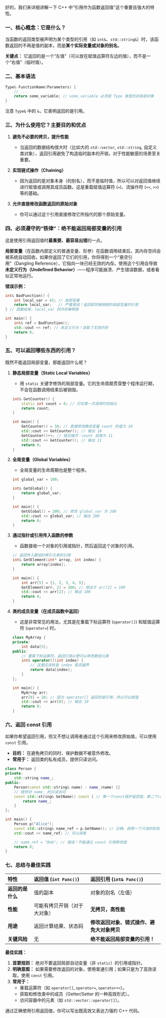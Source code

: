 好的，我们来详细讲解一下 C++ 中“引用作为函数返回值”这个重要且强大的特性。

### 一、核心概念：它是什么？

当函数的返回类型被声明为某个类型的引用（如 `int&`、`std::string&`）时，该函数返回的不再是值的副本，而是**某个实际变量或对象的别名**。

**关键点：** 它返回的是一个“左值”（可以放在赋值运算符左边的值），而不是一个“右值”（临时值）。

### 二、基本语法

```cpp
Type& FunctionName(Parameters) {
    // ...
    return some_variable; // some_variable 必须是 Type 类型的非局部对象
}
```

注意 `Type&` 中的 `&`，它表明返回的是引用。

### 三、为什么使用它？主要目的和优点

1.  **避免不必要的拷贝，提升性能**
    *   当返回的数据结构很大时（比如大的 `std::vector`, `std::string`, 自定义类对象），返回引用避免了构造临时副本的开销，对于性能敏感的场景至关重要。

2.  **实现链式操作（Chaining）**
    *   因为返回的是对象本身（的别名），而不是临时值，所以可以对返回值继续进行赋值或调用其成员函数。这是重载赋值运算符 (`=`)、流操作符 (`<<`, `>>`) 等的基础。

3.  **允许直接修改函数返回的原始对象**
    *   你可以通过这个引用直接修改它所指代的那个原始变量。

### 四、必须遵守的“铁律”：绝不能返回局部变量的引用

这是使用引用返回值时**最重要、最容易出错**的一点。

**局部变量**（在函数内部定义的普通变量、形参）在函数调用结束后，其内存空间会被系统自动回收。如果你返回了它们的引用，你将得到一个“悬空引用”（Dangling Reference），它指向一块已经无效的内存。使用这个引用会导致**未定义行为（Undefined Behavior）**——程序可能崩溃、产生错误数据，或者看似正常地运行。

**错误示例：**
```cpp
int& BadFunction() {
    int local_var = 42; // 局部变量
    return local_var;   // 严重错误！返回即将被销毁的局部变量的引用
} // 函数结束，local_var 的内存被释放

int main() {
    int& ref = BadFunction();
    std::cout << ref; // 未定义行为！读取了无效内存
    return 0;
}
```

### 五、可以返回哪些东西的引用？

既然不能返回局部变量，那能返回什么呢？

1.  **静态局部变量（Static Local Variables）**
    *   用 `static` 关键字修饰的局部变量。它的生命周期贯穿整个程序运行期，不会在函数调用结束后被销毁。

    ```cpp
    int& GetCounter() {
        static int count = 0; // 只在第一次调用时初始化
        return count;
    }
    
    int main() {
        GetCounter() = 10; // 直接修改静态变量 count 的值为 10
        std::cout << GetCounter(); // 输出 10
        GetCounter()++; // 链式操作：count 自增为 11
        std::cout << GetCounter(); // 输出 11
        return 0;
    }
    ```

2.  **全局变量（Global Variables）**
    *   全局变量的生命周期也是整个程序。

    ```cpp
    int global_var = 100;
    
    int& GetGlobal() {
        return global_var;
    }
    
    int main() {
        GetGlobal() = 200; // 修改 global_var 为 200
        std::cout << global_var; // 输出 200
        return 0;
    }
    ```

3.  **通过指针或引用传入函数的参数**
    *   函数接收一个对象的引用或指针，然后返回这个对象的引用。

    ```cpp
    // 返回传入数组的索引元素的引用
    int& GetElement(int* array, int index) {
        return array[index];
    }
    
    int main() {
        int arr[5] = {1, 2, 3, 4, 5};
        GetElement(arr, 2) = 100; // 相当于 arr[2] = 100
        std::cout << arr[2]; // 输出 100
        return 0;
    }
    ```

4.  **类的成员变量（在成员函数中返回）**
    *   这是非常常见的用法，尤其是在重载下标运算符 (`operator[]`) 和赋值运算符 (`operator=`) 时。

    ```cpp
    class MyArray {
    private:
        int data[5];
    public:
        // 重载下标运算符，返回引用以便可以修改数组元素
        int& operator[](int index) {
            // 这里应该检查 index 是否越界
            return data[index];
        }
    };
    
    int main() {
        MyArray arr;
        arr[0] = 10; // 因为 operator[] 返回的是引用，所以可以赋值
        std::cout << arr[0]; // 输出 10
        return 0;
    }
    ```

### 六、返回 const 引用

如果你希望返回引用，但又不想让调用者通过这个引用来修改原始值，可以使用 `const` 引用。

*   **目的：** 在避免拷贝的同时，保护数据不被意外修改。
*   **常用于：** 返回类的私有成员，提供只读访问。

```cpp
class Person {
private:
    std::string name_;
public:
    Person(const std::string& name) : name_(name) {}
    // 提供对 name_ 的只读访问
    const std::string& GetName() const { // 第一个const保护返回值，第二个const保护this指针
        return name_;
    }
};

int main() {
    Person p("Alice");
    const std::string& name_ref = p.GetName(); // 正确，获得一个只读的别名
    std::cout << name_ref; // 可以读取

    // name_ref = "Bob"; // 错误！不能通过 const 引用修改值
    return 0;
}
```

### 七、总结与最佳实践

| 特性             | 返回值 (`int Func()`)        | 返回引用 (`int& Func()`)                   |
| :--------------- | :--------------------------- | :----------------------------------------- |
| **返回的是什么** | 值的副本                     | 对象的别名（左值）                         |
| **性能**         | 可能有拷贝开销（对于大对象） | **无拷贝，高性能**                         |
| **用途**         | 返回计算结果、状态码         | **修改返回对象、链式操作、避免大对象拷贝** |
| **关键风险**     | 无                           | **绝不能返回局部变量的引用！**             |

**最佳实践：**

1.  **首要规则：** 绝对不要返回局部自动变量（非 `static`）的引用或指针。
2.  **明确意图：** 如果需要修改返回的对象，使用普通引用；如果只是为了高效读取，使用 `const` 引用。
3.  **常用于：**
    *   重载运算符（如 `operator[]`, `operator=`, `operator<<`）。
    *   获取和修改类中的成员（Getter/Setter 的一种高效形式）。
    *   访问容器中的元素（如 `std::vector::operator[]`）。

通过正确使用引用返回值，你可以写出既高效又表达力强的 C++ 代码。